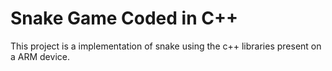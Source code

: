 # Snake Game Coded in C++ 

This project is a implementation of snake using the c++ libraries present on a ARM device.
